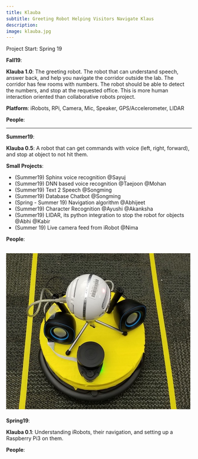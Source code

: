```yaml
---
title: Klauba
subtitle: Greeting Robot Helping Visitors Navigate Klaus
description:
image: klauba.jpg
---
```


Project Start: Spring 19

__Fall19__:

__Klauba 1.0__:
The greeting robot. The robot that can understand speech, answer back, and help you navigate the corridor outside the lab. The corridor has few rooms with numbers. The robot should be able to detect the numbers, and stop at the requested office. This is more human interaction oriented than collaborative robots project.

__Platform__: iRobots, RPi, Camera, Mic, Speaker, GPS/Accelerometer, LIDAR

__People__:

----------
__Summer19__:

__Klauba 0.5__:
 A robot that can get commands with voice (left, right, forward), and stop at object to not hit them.

__Small Projects__:
- (Summer19) Sphinx voice recognition @Sayuj
- (Summer19) DNN based voice recognition @Taejoon @Mohan
- (Summer19) Text 2 Speech @Songming
- (Summer19) Database Chatbot @Songming
- (Spring - Summer 19) Navigation algorithm @Abhijeet
- (Summer19) Character Recognition @Ayushi @Akanksha
- (Summer19) LIDAR, its python integration to stop the robot for objects @Abhi @Kabir
- (Summer 19) Live camera feed from iRobot @Nima

__People__:


![](klauba.jpg)
----------

__Spring19__:

__Klauba 0.1__: Understanding iRobots, their navigation, and setting up a Raspberry Pi3 on them.

__People__:
